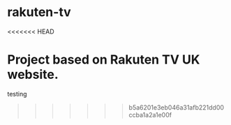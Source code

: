 # rakuten-tv
<<<<<<< HEAD

Project based on Rakuten TV UK website.
=======
testing
>>>>>>> b5a6201e3eb046a31afb221dd00ccba1a2a1e00f
